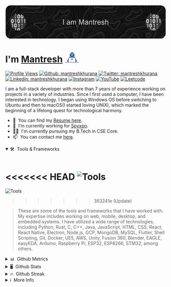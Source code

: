 [![Header](./images/header.png "Header")](https://www.mantreshkhurana.com/)

# I'm [Mantresh](https://www.mantreshkhurana.com) <img src="./images/typing.gif" width="45px">

[![Profile Views](https://komarev.com/ghpvc/?username=mantreshkhurana&label=Profile%20views&color=0e75b6&style=flat)](https://github.com/mantreshkhurana) [![Github: mantreshkhurana](https://img.shields.io/badge/-mantreshkhurana-grey?style=flat&logo=Github&logoColor=white&link=https://github.com/mantreshkhurana/)](https://github.com/mantreshkhurana/) [![Twitter: mantreshkhurana](https://img.shields.io/badge/-mantreshkhurana-blue?style=flat&logo=Twitter&logoColor=white&link=https://www.twitter.com/mantreshkhurana/)](https://www.twitter.com/mantreshkhurana/) [![Linkedin: mantreshkhurana](https://img.shields.io/badge/-mantreshkhurana-blue?style=flat&logo=Linkedin&logoColor=white&link=https://www.linkedin.com/in/mantreshkhurana/)](https://www.linkedin.com/in/mantreshkhurana/) [![Instagram](https://img.shields.io/badge/-mantreshkhurana-E4405F?style=flat&labelColor=E4405F&logo=instagram&logoColor=white&link=https://www.instagram.com/mantreshkhurana/)](https://www.instagram.com/mantreshkhurana/) [![YouTube](https://img.shields.io/badge/-mantreshkhurana-FF0000?style=flat&labelColor=FF0000&logo=youtube&logoColor=white&link=https://www.youtube.com/mantreshkhurana)](https://www.youtube.com/mantreshkhurana)
[![Leetcode](https://img.shields.io/badge/-mantreshkhurana-FFA116?style=flat&labelColor=FFA116&logo=leetcode&logoColor=white&link=https://leetcode.com/mantreshkhurana/)](https://leetcode.com/mantreshkhurana/)

I am a full-stack developer with more than 7 years of experience working on projects in a variety of industries. Since I first used a computer, I have been interested in technology. I began using Windows OS before switching to Ubuntu and then to macOS(I started loving UNIX), which marked the beginning of a lifelong quest for technological harmony.

- 📝 &nbsp;You can find my [Resume here](https://www.mantreshkhurana.com/resume).
- 🔭 &nbsp;I’m currently working for [Spyxpo](https://www.spyxpo.com).
- 👨‍🎓 &nbsp;I'm currently pursuing my B.Tech in CSE Core.
- 📫 &nbsp;You can contact me [here](https://www.mantreshkhurana.com/contact).

<details open>

<summary>🛠️ &nbsp;Tools & Frameworks</summary>

<br>

<<<<<<< HEAD
![Tools](https://skillicons.dev/icons?i=flutter,dart,go,kotlin,swift,html,c,python,cpp,rust,blender,github,tensorflow,git,aws,golang,javascript,react,linux,bash,gcp,flask,django,docker,css,java,mysql,nodejs,php,mongo,matlab,pytorch,r,sqlite,electron,ts,)
=======
![Tools](https://skillicons.dev/icons?i=flutter,dart,go,kotlin,swift,html,c,python,cpp,rust,blender,github,tensorflow,git,aws,golang,javascript,react,linux,html,gcp,flask,django,docker,css,java,mysql,nodejs,php,mongo,matlab,pytorch,r,sqlite,electron,ts)
>>>>>>> 363241e (Update)

> These are some of the tools and frameworks that I have worked with. My expertise includes working on web, mobile, desktop, and embedded systems. I have utilized a wide range of technologies, including Python, Rust, C, C++, Java, JavaScript, HTML, CSS, React, React Native, Electron, Node.js, GCP, MongoDB, MySQL, Flutter, Shell Scripting, Git, Docker, UE5, AWS, Unity, Fusion 360, Blender, EAGLE, easyEDA, Arduino, Raspberry Pi, ESP32, ESP8266, STM32, among others.

</details>

<details>

<summary>📊 &nbsp;Github Metrics</summary>

<br>

[![Metrics](https://metrics.lecoq.io/mantreshkhurana?template=classic&repositories.forks=true&base.header=0&base.metadata=0&lines=1&languages=1&followup=1&base=header%2C%20activity%2C%20community%2C%20repositories%2C%20metadata&base.indepth=false&base.hireable=false&base.skip=false&languages=false&languages.limit=8&languages.threshold=0%25&languages.other=false&languages.colors=github&languages.sections=most-used&languages.indepth=false&languages.analysis.timeout=15&languages.analysis.timeout.repositories=7.5&languages.categories=markup%2C%20programming&languages.recent.categories=markup%2C%20programming&languages.recent.load=300&languages.recent.days=14&lines=false&lines.sections=base&lines.repositories.limit=2&lines.history.limit=1&followup=false&followup.sections=repositories&followup.indepth=false&followup.archived=false&config.timezone=Asia%2FCalcutta)](https://github.com/mantreshkhurana)

> Github mertics may have error loading some of the time due to hevay load on there sevrer. If you see an error, please refresh the page(I will soon host that server on my side to keep to on forever).

</details>

<details>

<summary>🖥️ &nbsp;Github Stats</summary>

<br>

[![Stats](https://github-readme-stats.vercel.app/api?username=mantreshkhurana&count_private=true&show_icons=true&locale=en&theme=dark&border_radius=12)](https://github.com/mantreshkhurana)

</details>

<details>

<summary>🔥 &nbsp;Github Streak</summary>

<br>

[![Contributions](https://github-readme-streak-stats.herokuapp.com/?user=mantreshkhurana&&theme=dark&border_radius=12)](https://github.com/mantreshkhurana)

</details>

<details>

<summary>ℹ️ &nbsp;More Info</summary>

<br>

> Note: My contributions are not limited to the repositories mentioned below. I have contributed to many other repositories, which are not mentioned here because I deleted my old github account and created a new one for professional purposes.

</details>
